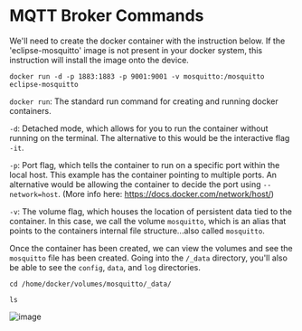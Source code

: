 # MQTT Broker Commands
 
We'll need to create the docker container with the instruction below. If the 'eclipse-mosquitto' image is not present in your docker system, this instruction will install the image onto the device.
```
docker run -d -p 1883:1883 -p 9001:9001 -v mosquitto:/mosquitto eclipse-mosquitto
```


```docker run```: The standard run command for creating and running docker containers.

```-d```: Detached mode, which allows for you to run the container without running on the terminal. The alternative to this would be the interactive flag ```-it```. 

```-p```: Port flag, which tells the container to run on a specific port within the local host. This example has the container pointing to multiple ports. An alternative would be allowing the container to decide the port using ```--network=host```. (More info here: https://docs.docker.com/network/host/)

```-v```: The volume flag, which houses the location of persistent data tied to the container. In this case, we call the volume ```mosquitto```, which is an alias that points to the containers internal file structure...also called ```mosquitto```.


Once the container has been created, we can view the volumes and see the ```mosquitto``` file has been created. Going into the ```/_data``` directory, you'll also be able to see the ```config```, ```data```, and ```log``` directories.

```cd /home/docker/volumes/mosquitto/_data/```


```ls```
 
![image](https://user-images.githubusercontent.com/42245728/227012865-4a77abac-13e6-45b3-9a62-57cb18ac9ab5.png)


 
